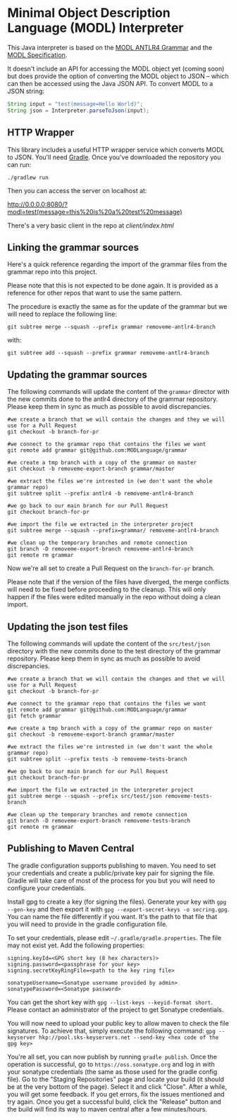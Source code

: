 # Minimal Object Description Language (MODL) Interpreter
This Java interpreter is based on the [MODL ANTLR4 Grammar](https://github.com/MODLanguage/grammar-antlr4) and the [MODL Specification](http://www.modl.uk).

It doesn't include an API for accessing the MODL object yet (coming soon) but does provide the option of converting the MODL object to JSON – which can then be accessed using the Java JSON API. To convert MODL to a JSON string: 

```java
String input = "test(message=Hello World)"; 
String json = Interpreter.parseToJson(input);
```

## HTTP Wrapper
This library includes a useful HTTP wrapper service which converts MODL to JSON. You'll need [Gradle](https://gradle.org/). Once you've downloaded the repository you can run:

    ./gradlew run
    
Then you can access the server on localhost at:

http://0.0.0.0:8080/?modl=test(message=this%20is%20a%20test%20message)

There's a very basic client in the repo at *client/index.html*


## Linking the grammar sources

Here's a quick reference regarding the import of the grammar files from the grammar repo into this project.

Please note that this is not expected to be done again. It is provided as a reference for other repos that want to use the
same pattern.

The procedure is exactly the same as for the update of the grammar but we will need to replace the following line:

```
git subtree merge --squash --prefix grammar removeme-antlr4-branch
```

with:

```
git subtree add --squash --prefix grammar removeme-antlr4-branch
```

## Updating the grammar sources

The following commands will update the content of the `grammar` director with the new commits done to the antlr4 directory 
of the grammar repository. Please keep them in sync as much as possible to avoid discrepancies.

```
#we create a branch that we will contain the changes and they we will use for a Pull Request
git checkout -b branch-for-pr

#we connect to the grammar repo that contains the files we want
git remote add grammar git@github.com:MODLanguage/grammar

#we create a tmp branch with a copy of the grammar on master
git checkout -b removeme-export-branch grammar/master

#we extract the files we're intrested in (we don't want the whole grammar repo)
git subtree split --prefix antlr4 -b removeme-antlr4-branch

#we go back to our main branch for our Pull Request
git checkout branch-for-pr

#we import the file we extracted in the interpreter project
git subtree merge --squash --prefix=grammar/ removeme-antlr4-branch

#we clean up the temporary branches and remote connection
git branch -D removeme-export-branch removeme-antlr4-branch
git remote rm grammar
```


Now we're all set to create a Pull Request on the `branch-for-pr` branch.

Please note that if the version of the files have diverged, the merge conflicts will need to be fixed before proceeding 
to the cleanup. This will only happen if the files were edited manually in the repo without doing a clean import.


## Updating the json test files

The following commands will update the content of the `src/test/json` directory with the new commits done to the test directory 
of the grammar repository. Please keep them in sync as much as possible to avoid discrepancies.

```
#we create a branch that we will contain the changes and thet we will use for a Pull Request
git checkout -b branch-for-pr

#we connect to the grammar repo that contains the files we want
git remote add grammar git@github.com:MODLanguage/grammar
git fetch grammar

#we create a tmp branch with a copy of the grammar repo on master
git checkout -b removeme-export-branch grammar/master

#we extract the files we're intrested in (we don't want the whole grammar repo)
git subtree split --prefix tests -b removeme-tests-branch

#we go back to our main branch for our Pull Request
git checkout branch-for-pr

#we import the file we extracted in the interpreter project
git subtree merge --squash --prefix src/test/json removeme-tests-branch

#we clean up the temporary branches and remote connection
git branch -D removeme-export-branch removeme-tests-branch
git remote rm grammar
```


## Publishing to Maven Central

The gradle configuration supports publishing to maven. You need to set your credentials
and create a public/private key pair for signing the file. Gradle will take care of most
of the process for you but you will need to configure your credentials.

Install gpg to create a key (for signing the files). Generate your key with
`gpg --gen-key` and then export it with `gpg --export-secret-keys -o secring.gpg`.
You can name the file differently if you want. It's the path to that file that you will need
to provide in the gradle configuration file.

To set your credentials, please edit `~/.gradle/gradle.properties`. The file may not exist
yet. Add the following properties:

```
signing.keyId=<GPG short key (8 hex characters)>
signing.password=<passphrase for your key>
signing.secretKeyRingFile=<path to the key ring file>

sonatypeUsername=<Sonatype username provided by admin>
sonatypePassword=<Sonatype password>
```

You can get the short key with `gpg --list-keys --keyid-format short`. Please contact
an administrator of the project to get Sonatype credentials.

You will now need to upload your public key to allow maven to check the file signatures.
To achieve that, simply execute the following command: 
`gpg --keyserver hkp://pool.sks-keyservers.net --send-key <hex code of the gpg key>`

You're all set, you can now publish by running `gradle publish`. Once the operation is
successful, go to `https://oss.sonatype.org` and log in with your sonatype credentials
(the same as those used for the gradle config file). Go to the "Staging Repositories" page 
and locate your build (it should be at the very bottom of the page). Select it and click "Close".
After a while, you will get some feedback. If you get errors, fix the issues mentioned and try again.
Once you get a successful build, click the "Release" button and the build will find its way to
maven central after a few minutes/hours.